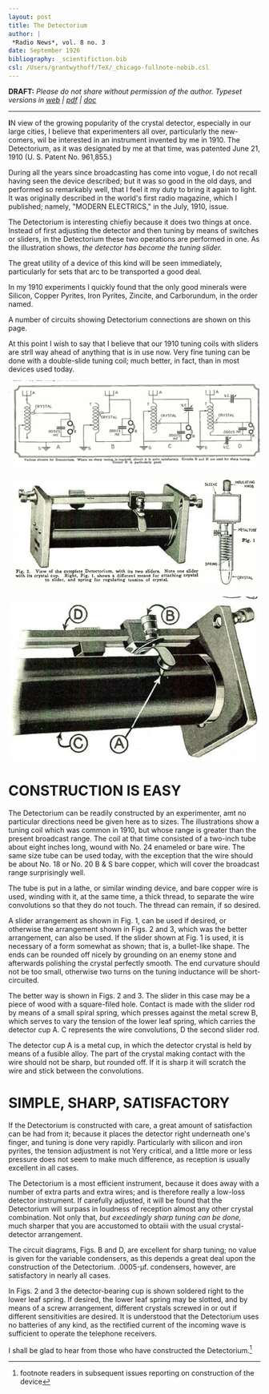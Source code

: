 ```yaml
---
layout: post
title: The Detectorium
author: |
 *Radio News*, vol. 8 no. 3
date: September 1926
bibliography: _scientifiction.bib
csl: /Users/grantwythoff/TeX/_chicago-fullnote-nobib.csl
---
```


**DRAFT:** *Please do not share without permission of the author. Typeset versions in [web](http://gernsback.wythoff.net/192609_the_detectorium.html) \| [pdf](https://github.com/gwijthoff/perversity_of_things/blob/gh-pages/typeset_drafts/192609_the_detectorium.pdf?raw=true) \| [doc](https://github.com/gwijthoff/perversity_of_things/blob/gh-pages/typeset_drafts/192609_the_detectorium.docx)*

* * * * * * * * 

**I**N view of the growing popularity of the crystal detector, especially in our large cities, I believe that experimenters all over, particularly the new-comers, wil be interested in an instrument invented by me in 1910. The Detectorium, as it was designated by me at that time, was patented June 21, 1910 (U. S. Patent No. 961,855.)

During all the years since broadcasting has come into vogue, I do not recall having seen the device described; but it was so good in the old days, and performed so remarkably well, that I feel it my duty to bring it again to light. It was originally described in the world's first radio magazine, which I published; namely, "MODERN ELECTRICS," in the July, 1910, issue.

The Detectorium is interesting chiefiy because it does two things at once. Instead of first adjusting the detector and then tuning by means of switches or sliders, in the Detectorium these two operations are performed in one. As the illustration shows, *the detector has become the tuning slider.*

The great utility of a device of this kind will be seen immediately, particularly for sets that arc to be transported a good deal.

In my 1910 experiments I quickly found that the only good minerals were Silicon, Copper Pyrites, Iron Pyrites, Zincite, and Carborundum, in the order named.

A number of circuits showing Detectorium connections are shown on this page.

At this point I wish to say that I believe that our 1910 tuning coils with sliders are strll way ahead of anything that is in use now. Very fine tuning can be done with a double-slide tuning coil; much better, in fact, than in most devices used today.

![Various circuits for Detectorium.  Where no sharp tuning is required, circuit A is quite satisfactory.  Circuits B and D are used for sharp tuning.  Circuit D is particularly good.](images/detectorium1.png)

![View of the complete detectorium, with its two sliders.  Note one slider with its crystal cup.  right, Fig. 1, shows a different means for attaching crystal to slider, and spring for regulating tension of crystal.](images/detectorium2.png)

![Close-up of Detectorium, showing D, slider, B, adjusting screw to bring crystal cup with crystal into contact with wire convolutions, A, crystal, and C, tuning coil.](images/detectorium3.png)

CONSTRUCTION IS EASY
=====================

The Detectorium can be readily constructed by an experimenter, amt no particular directions need be given here as to sizes. The illustrations show a tuning coil which was common in 1910, but whose range is greater than the present broadcast range. The coil at that time consisted of a two-inch tube about eight inches long, wound with No. 24 enameled or bare wire. The same size tube can be used today, with the exception that the wire should be about No. 18 or No. 20 B & S bare copper, which will cover the broadcast range surprisingly well.

The tube is put in a lathe, or similar winding device, and bare copper wire is used, winding with it, at the same time, a thick thread, to separate the wire convolutions so that they do not touch. The thread can remain, if so desired.

A slider arrangement as shown in Fig. 1, can be used if desired, or otherwise the arrangement shown in Figs. 2 and 3, which was the better arrangement, can also be used. If the slider shown at Fig. 1 is used, it is necessary of a form somewhat as shown; that is, a bullet-like shape. The ends can be rounded off nicely by grounding on an enemy stone and afterwards polishing the crystal perfectly smooth. The end curvature should not be too small, otherwise two turns on the tuning inductance will be short-circuited.

The better way is shown in Figs. 2 and 3. The slider in this case may be a piece of wood with a square-filed hole. Contact is made with the slider rod by means of a small spiral spring, which presses against the metal screw B, which serves to vary the tension of the lower leaf spring, which carries the detector cup A. C represents the wire convolutions, D the second slider rod.

The detector cup A is a metal cup, in which the detector crystal is held by means of a fusible alloy. The part of the crystal making contact with the wire should not be sharp, but rounded off. If it is sharp it will scratch the wire and stick between the convolutions.

SIMPLE, SHARP, SATISFACTORY
============================

If the Detectorium is constructed with care, a great amount of satisfaction can be had from it; because it places the detector right underneath one's finger, and tuning is done very rapidly. Particularly with silicon and iron pyrites, the tension adjustment is not Yery critical, and a little more or less pressure does not seem to make much difference, as reception is usually excellent in all cases.

The Detectorium is a most efficient instrument, because it does away with a number of extra parts and extra wires; and is therefore really a low-loss detector instrument. If carefully adjusted, it will be found that the Detectorium will surpass in loudness of reception almost any other crystal combination. Not only that, *but exceedingly sharp tuning can be done,* much sharper that you are accustomed to obtaiii with the usual crystal-detector arrangement. 

The circuit diagrams, Figs. B and D, are excellent for sharp tuning; no value is given for the variable condensers, as this depends a great deal upon the construction of the Detectorium.	.0005-µf. condensers, however, are satisfactory in nearly all cases.

In Figs. 2 and 3 the detector-bearing cup is shown soldered right to the lower leaf spring. If desired, the lower leaf spring may be slotted, and by means of a screw arrangement, different crystals screwed in or out if different sensitivities are desired. It is understood that the Detectorium uses no batteries of any kind, as the rectified current of the incoming wave is sufficient to operate the telephone receivers.

I shall be glad to hear from those who have constructed the Detectorium.[^rdr]

[^rdr]: footnote readers in subsequent issues reporting on construction of the device